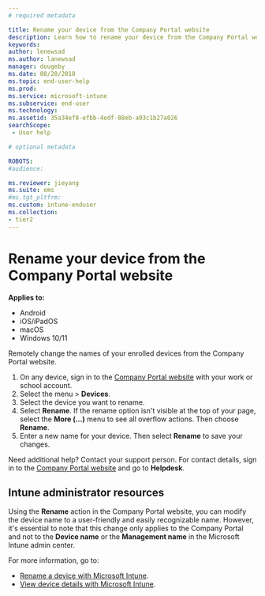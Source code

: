 ```yaml
---
# required metadata

title: Rename your device from the Company Portal website 
description: Learn how to rename your device from the Company Portal website.
keywords:
author: lenewsad
ms.author: lanewsad
manager: dougeby
ms.date: 08/28/2018
ms.topic: end-user-help
ms.prod:
ms.service: microsoft-intune
ms.subservice: end-user
ms.technology:
ms.assetid: 35a34ef8-efbb-4edf-88eb-a03c1b27a026
searchScope:
 - User help

# optional metadata

ROBOTS:  
#audience:

ms.reviewer: jieyang
ms.suite: ems
#ms.tgt_pltfrm:
ms.custom: intune-enduser
ms.collection:
- tier2
---
```


# Rename your device from the Company Portal website  

**Applies to:**

* Android
* iOS/iPadOS
* macOS
* Windows 10/11

Remotely change the names of your enrolled devices from the Company Portal website.  

1. On any device, sign in to the [Company Portal website](https://portal.manage.microsoft.com) with your work or school account.  
2. Select the menu > **Devices**.
3. Select the device you want to rename.  
4. Select **Rename**. If the rename option isn't visible at the top of your page, select the **More (…)** menu to see all overflow actions. Then choose **Rename**.
5. Enter a new name for your device. Then select **Rename** to save your changes.

Need additional help? Contact your support person. For contact details, sign in to the [Company Portal website](https://go.microsoft.com/fwlink/?linkid=2010980) and go to **Helpdesk**.

## Intune administrator resources

Using the **Rename** action in the Company Portal website, you can modify the device name to a user-friendly and easily recognizable name. However, it's essential to note that this change only applies to the Company Portal and not to the **Device name** or the **Management name** in the Microsoft Intune admin center.

For more information, go to:

- [Rename a device with Microsoft Intune](../remote-actions/device-rename.md).
- [View device details with Microsoft Intune](../remote-actions/device-inventory.md#hardware-device-details).